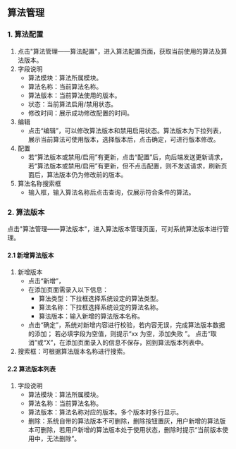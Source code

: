 ## 算法管理

### 1. 算法配置

1. 点击"算法管理——算法配置"，进入算法配置页面，获取当前使用的算法及算法版本。
2. 字段说明
   - 算法模块：算法所属模块。
   - 算法名称：当前算法名称。
   - 算法版本：当前算法使用的版本。
   - 状态：当前算法启用/禁用状态。
   - 修改时间：展示成功修改配置的时间。
3. 编辑
   - 点击“编辑”，可以修改算法版本和禁用启用状态。算法版本为下拉列表，展示当前算法可使用版本，选择版本后，点击确定，可进行版本修改。
4. 配置
   - 若“算法版本或禁用/启用”有更新，点击“配置”后，向后端发送更新请求，若“算法版本或禁用/启用”有更新，但不点击配置，则不发送请求，刷新页面后，算法版本仍为修改前的版本。
5. 算法名称搜索框
   - 输入框，输入算法名称后点击查询，仅展示符合条件的算法。

### 2. 算法版本

点击"算法管理——算法版本"，进入算法版本管理页面，可对系统算法版本进行管理。

#### 2.1 新增算法版本

1. 新增版本
   - 点击“新增”，
   - 在添加页面需录入以下信息：
     - 算法类型：下拉框选择系统设定的算法类型。
     - 算法名称：下拉框选择系统设定的算法名称。
     - 算法版本：输入新增的算法版本名称。
   - 点击“确定”，系统对新增内容进行校验，若内容无误，完成算法版本数据的添加； 若必填字段为空值，则提示“xx 为空，添加失败 ”。
     点击“取消”或“X”，在添加页面录入的信息不保存，回到算法版本列表中。
2. 搜索框：可根据算法版本名称进行搜索。

#### 2.2 算法版本列表

1. 字段说明
   - 算法模块：算法所属模块。
   - 算法名称：当前算法名称。
   - 算法版本：算法名称对应的版本。多个版本时多行显示。
   - 删除：系统自带的算法版本不可删除，删除按钮置灰，用户新增的算法版本可删除，若用户新增的算法版本处于使用状态，删除时提示“当前版本使用中，无法删除”。
